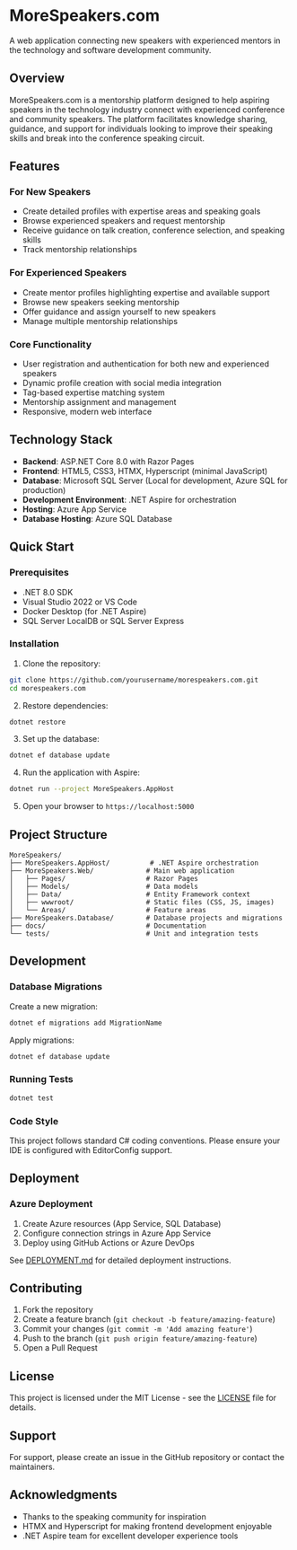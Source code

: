 # MoreSpeakers.com

A web application connecting new speakers with experienced mentors in the technology and software development community.

## Overview

MoreSpeakers.com is a mentorship platform designed to help aspiring speakers in the technology industry connect with experienced conference and community speakers. The platform facilitates knowledge sharing, guidance, and support for individuals looking to improve their speaking skills and break into the conference speaking circuit.

## Features

### For New Speakers
- Create detailed profiles with expertise areas and speaking goals
- Browse experienced speakers and request mentorship
- Receive guidance on talk creation, conference selection, and speaking skills
- Track mentorship relationships

### For Experienced Speakers
- Create mentor profiles highlighting expertise and available support
- Browse new speakers seeking mentorship
- Offer guidance and assign yourself to new speakers
- Manage multiple mentorship relationships

### Core Functionality
- User registration and authentication for both new and experienced speakers
- Dynamic profile creation with social media integration
- Tag-based expertise matching system
- Mentorship assignment and management
- Responsive, modern web interface

## Technology Stack

- **Backend**: ASP.NET Core 8.0 with Razor Pages
- **Frontend**: HTML5, CSS3, HTMX, Hyperscript (minimal JavaScript)
- **Database**: Microsoft SQL Server (Local for development, Azure SQL for production)
- **Development Environment**: .NET Aspire for orchestration
- **Hosting**: Azure App Service
- **Database Hosting**: Azure SQL Database

## Quick Start

### Prerequisites
- .NET 8.0 SDK
- Visual Studio 2022 or VS Code
- Docker Desktop (for .NET Aspire)
- SQL Server LocalDB or SQL Server Express

### Installation

1. Clone the repository:
```bash
git clone https://github.com/yourusername/morespeakers.com.git
cd morespeakers.com
```

2. Restore dependencies:
```bash
dotnet restore
```

3. Set up the database:
```bash
dotnet ef database update
```

4. Run the application with Aspire:
```bash
dotnet run --project MoreSpeakers.AppHost
```

5. Open your browser to `https://localhost:5000`

## Project Structure

```
MoreSpeakers/
├── MoreSpeakers.AppHost/          # .NET Aspire orchestration
├── MoreSpeakers.Web/             # Main web application
│   ├── Pages/                    # Razor Pages
│   ├── Models/                   # Data models
│   ├── Data/                     # Entity Framework context
│   ├── wwwroot/                  # Static files (CSS, JS, images)
│   └── Areas/                    # Feature areas
├── MoreSpeakers.Database/        # Database projects and migrations
├── docs/                         # Documentation
└── tests/                        # Unit and integration tests
```

## Development

### Database Migrations
Create a new migration:
```bash
dotnet ef migrations add MigrationName
```

Apply migrations:
```bash
dotnet ef database update
```

### Running Tests
```bash
dotnet test
```

### Code Style
This project follows standard C# coding conventions. Please ensure your IDE is configured with EditorConfig support.

## Deployment

### Azure Deployment
1. Create Azure resources (App Service, SQL Database)
2. Configure connection strings in Azure App Service
3. Deploy using GitHub Actions or Azure DevOps

See [DEPLOYMENT.md](docs/DEPLOYMENT.md) for detailed deployment instructions.

## Contributing

1. Fork the repository
2. Create a feature branch (`git checkout -b feature/amazing-feature`)
3. Commit your changes (`git commit -m 'Add amazing feature'`)
4. Push to the branch (`git push origin feature/amazing-feature`)
5. Open a Pull Request

## License

This project is licensed under the MIT License - see the [LICENSE](LICENSE) file for details.

## Support

For support, please create an issue in the GitHub repository or contact the maintainers.

## Acknowledgments

- Thanks to the speaking community for inspiration
- HTMX and Hyperscript for making frontend development enjoyable
- .NET Aspire team for excellent developer experience tools